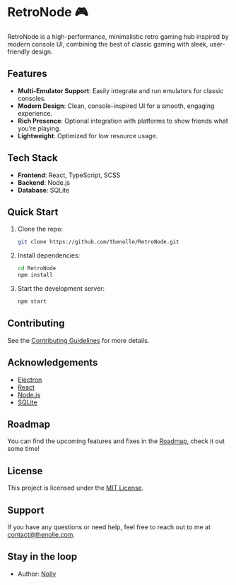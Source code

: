 # RetroNode 🎮

RetroNode is a high-performance, minimalistic retro gaming hub inspired by modern console UI, combining the best of classic gaming with sleek, user-friendly design.


## Features
- **Multi-Emulator Support**: Easily integrate and run emulators for classic consoles.
- **Modern Design**: Clean, console-inspired UI for a smooth, engaging experience.
- **Rich Presence**: Optional integration with platforms to show friends what you’re playing.
- **Lightweight**: Optimized for low resource usage.


## Tech Stack
- **Frontend**: React, TypeScript, SCSS
- **Backend**: Node.js
- **Database**: SQLite


## Quick Start
1. Clone the repo:
	```bash
	git clone https://github.com/thenolle/RetroNode.git
	```
2. Install dependencies:
	```bash
	cd RetroNode
	npm install
	```
3. Start the development server:
	```bash
	npm start
	```


## Contributing
See the [Contributing Guidelines](.github/CONTRIBUTING.md) for more details.


## Acknowledgements
- [Electron](https://www.electronjs.org/)
- [React](https://reactjs.org/)
- [Node.js](https://nodejs.org/)
- [SQLite](https://www.sqlite.org/)


## Roadmap
You can find the upcoming features and fixes in the [Roadmap](.github/ROADMAP.md), check it out some time!


## License
This project is licensed under the [MIT License](LICENSE).


## Support
If you have any questions or need help, feel free to reach out to me at [contact@thenolle.com](mailto:contact@thenolle.com).


## Stay in the loop
- Author: [Nolly](https://github.com/thenolle)
